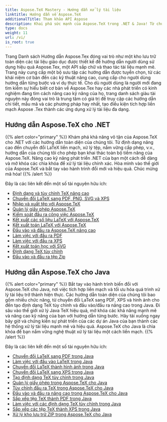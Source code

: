 ```yaml
---
title: Aspose.TeX Mastery - Hướng dẫn xử lý tài liệu
linktitle: Hướng dẫn về Aspose.TeX
additionalTitle: Tham khảo API Aspose
description: Khai phá sức mạnh của Aspose.TeX trong .NET & Java! Từ chuyển đổi LaTeX sang định dạng nâng cao, những hướng dẫn này hướng dẫn người mới làm quen cho đến nhà phát triển chuyên nghiệp. Chúc mừng mã hóa!
type: docs
weight: 11
url: /vi/
is_root: true
---
```


Trang Danh sách Hướng dẫn Aspose.Tex đóng vai trò như một kho lưu trữ toàn diện các tài liệu giáo dục được thiết kế để hướng dẫn người dùng sử dụng hiệu quả Aspose.Tex, một API sắp chữ và thao tác tài liệu mạnh mẽ. Trang này cung cấp một bộ sưu tập các hướng dẫn được tuyển chọn, từ các khái niệm cơ bản đến các kỹ thuật nâng cao, cung cấp cho người dùng hướng dẫn từng bước và ví dụ thực tế. Cho dù người dùng là người mới đang tìm kiếm sự hiểu biết cơ bản về Aspose.Tex hay các nhà phát triển có kinh nghiệm đang tìm cách nâng cao kỹ năng của họ, trang danh sách giàu tài nguyên này đóng vai trò là trung tâm có giá trị để truy cập các hướng dẫn chi tiết, mẫu mã và các phương pháp hay nhất, tạo điều kiện tích hợp liền mạch Aspose .Tex thành các ứng dụng xử lý tài liệu đa dạng.

## Hướng dẫn Aspose.TeX cho .NET
{{% alert color="primary" %}}
Khám phá khả năng vô tận của Aspose.TeX cho .NET với các hướng dẫn toàn diện của chúng tôi. Từ định dạng nâng cao đến chuyển đổi LaTeX liền mạch, xử lý tệp, nắm vững cấp phép, v.v., hướng dẫn của chúng tôi cho phép bạn khai thác toàn bộ tiềm năng của Aspose.TeX. Nâng cao kỹ năng phát triển .NET của bạn một cách dễ dàng và mở khóa các chìa khóa để xử lý tài liệu chính xác. Hòa mình vào thế giới của Aspose.TeX và bắt tay vào hành trình đổi mới và hiệu quả. Chúc mừng mã hóa!
{{% /alert %}}

Đây là các liên kết đến một số tài nguyên hữu ích:
 
- [Định dạng và tùy chỉnh TeX nâng cao](./net/advanced-formatting-and-customization/)
- [Chuyển đổi LaTeX sang PDF, PNG, SVG và XPS](./net/latex-conversion/)
- [Nhập và xuất tệp với Aspose.TeX](./net/file-input-output/)
- [Quản lý giấy phép Aspose.TeX](./net/licensing/)
- [Kiểm soát đầu ra công việc Aspose.TeX](./net/job-output/)
- [Kết xuất các số liệu LaTeX với Aspose.TeX](./net/render-latex-figures/)
- [Kết xuất toán LaTeX với Aspose.TeX](./net/render-latex-math/)
- [Đầu vào và đầu ra Aspose.TeX nâng cao](./net/advanced-io/)
- [Làm việc với đầu ra PDF](./net/pdf-output/)
- [Làm việc với đầu ra XPS](./net/xps-output/)
- [Kết xuất toán học với SVG](./net/svg-math-rendering/)
- [Định dạng TeX tùy chỉnh](./net/custom-tex-formats/)
- [Đầu vào và đầu ra tệp Zip](./net/zip-file-io/)


## Hướng dẫn Aspose.TeX cho Java
{{% alert color="primary" %}}
Bắt tay vào hành trình biến đổi với Aspose.TeX cho Java, nơi việc tích hợp liền mạch và tối ưu hóa quá trình xử lý tài liệu trở thành hiện thực. Các hướng dẫn toàn diện của chúng tôi bao gồm nhiều chức năng, từ chuyển đổi LaTeX sang PDF, XPS và hình ảnh cho đến tạo định dạng TeX tùy chỉnh và đầu vào/đầu ra nâng cao trong Java. Đi sâu vào thế giới xử lý Java TeX hiệu quả, mở khóa các khả năng mạnh mẽ và nâng cao kỹ năng của bạn với hướng dẫn từng bước. Hãy tải xuống ngay bây giờ và chứng kiến sự phát triển của các dự án Java của bạn thành các hệ thống xử lý tài liệu mạnh mẽ và hiệu quả. Aspose.TeX cho Java là chìa khóa để bạn nắm vững nghệ thuật xử lý tài liệu một cách liền mạch.
{{% /alert %}}

Đây là các liên kết đến một số tài nguyên hữu ích:

- [Chuyển đổi LaTeX sang PDF trong Java](./java/converting-lato-pdf/)
- [Làm việc với đầu vào LaTeX trong Java](./java/working-with-lainputs/)
- [Chuyển đổi LaTeX thành hình ảnh trong Java](./java/converting-lato-images/)
- [Chuyển đổi LaTeX sang XPS trong Java](./java/converting-lato-xps/)
- [Tạo định dạng TeX tùy chỉnh trong Java](./java/custom-format/)
- [Quản lý giấy phép trong Aspose.TeX cho Java](./java/managing-licenses/)
- [Tùy chỉnh đầu ra TeX trong Aspose.TeX cho Java](./java/customizing-output/)
- [Đầu vào và đầu ra nâng cao trong Aspose.TeX cho Java](./java/advanced-io/)
- [Sắp xếp tệp TeX thành PDF trong Java](./java/typesetting-tex-to-pdf/)
- [Làm việc với các định dạng TeX tùy chỉnh trong Java](./java/custom-tex-formats/)
- [Sắp xếp các tệp TeX thành XPS trong Java](./java/typesetting-tex-to-xps/)
- [Xử lý kho lưu trữ ZIP trong Aspose.TeX cho Java](./java/zip-archives/)
